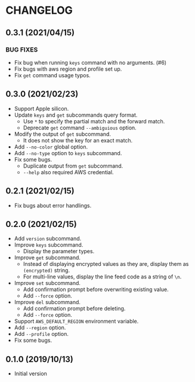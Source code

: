 # CHANGELOG

## 0.3.1 (2021/04/15)

### BUG FIXES

* Fix bug when running `keys` command with no arguments. (#6)
* Fix bugs with aws region and profile set up.
* Fix `get` command usage typos.

## 0.3.0 (2021/02/23)

* Support Apple silicon.
* Update `keys` and `get` subcommands query format.
  * Use `*` to specify the partial match and the forward match.
  * Deprecate `get` command `--ambiguious` option.
* Modify the output of `get` subcommand.
  * It does not show the key for an exact match.
* Add `--no-color` global option.
* Add `--no-type` option to `keys` subcommand.
* Fix some bugs.
  * Duplicate output from `get` subcommand.
  * `--help` also required AWS credential.

## 0.2.1 (2021/02/15)

* Fix bugs about error handlings.

## 0.2.0 (2021/02/15)

* Add `version` subcommand.
* Improve `keys` subcommand.
    * Display the parameter types.
* Improve `get` subcommand.
    * Instead of displaying encrypted values as they are, display them as `(encrypted)` string.
    * For multi-line values, display the line feed code as a string of `\n`.
* Improve `set` subcommand.
    * Add confirmation prompt before overwriting existing value.
    * Add `--force` option.
* Improve `del` subcommand.
    * Add confirmation prompt before deleting.
    * Add `--force` option.
* Support `AWS_DEFAULT_REGION` environment variable.
* Add `--region` option.
* Add `--profile` option.
* Fix some bugs.

## 0.1.0 (2019/10/13)

* Initial version
